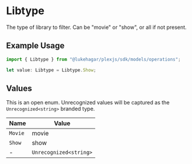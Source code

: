 # Libtype

The type of library to filter. Can be "movie" or "show", or all if not present.


## Example Usage

```typescript
import { Libtype } from "@lukehagar/plexjs/sdk/models/operations";

let value: Libtype = Libtype.Show;
```

## Values

This is an open enum. Unrecognized values will be captured as the `Unrecognized<string>` branded type.

| Name                   | Value                  |
| ---------------------- | ---------------------- |
| `Movie`                | movie                  |
| `Show`                 | show                   |
| -                      | `Unrecognized<string>` |